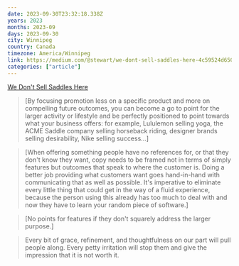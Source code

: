 ```yaml
---
date: 2023-09-30T23:32:18.338Z
years: 2023
months: 2023-09
days: 2023-09-30
city: Winnipeg
country: Canada
timezone: America/Winnipeg
link: https://medium.com/@stewart/we-dont-sell-saddles-here-4c59524d650d
categories: ["article"]
---
```

[We Don't Sell Saddles Here](https://medium.com/@stewart/we-dont-sell-saddles-here-4c59524d650d)

> [By focusing promotion less on a specific product and more on compelling future outcomes, you can become a go to point for the larger activity or lifestyle and be perfectly positioned to point towards what your business offers: for example, Lululemon selling yoga, the ACME Saddle company selling horseback riding, designer brands selling desirability, Nike selling success…]

> [When offering something people have no references for, or that they don't know they want, copy needs to be framed not in terms of simply features but outcomes that speak to where the customer is. Doing a better job providing what customers want goes hand-in-hand with communicating that as well as possible. It's imperative to eliminate every little thing that could get in the way of a fluid experience, because the person using this already has too much to deal with and now they have to learn your random piece of software.]

> [No points for features if they don't squarely address the larger purpose.]

> Every bit of grace, refinement, and thoughtfulness on our part will pull people along. Every petty irritation will stop them and give the impression that it is not worth it.
